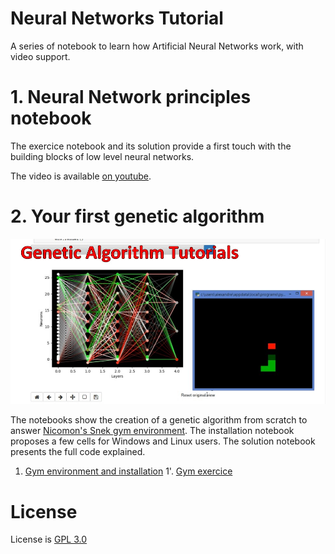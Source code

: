 # Neural Networks Tutorial

A series of notebook to learn how Artificial Neural Networks work, with video support.


# 1. Neural Network principles notebook

The exercice notebook and its solution provide a first touch with the building blocks of low level neural networks.

The video is available [on youtube](https://www.youtube.com/watch?v=XJu-ZzE3sUo).


# 2. Your first genetic algorithm

![alt text](ipynb_images/Presentation.jpg)

The notebooks show the creation of a genetic algorithm from scratch to answer [Nicomon's Snek gym environment](https://github.com/nicomon24/Sneks).
The installation notebook proposes a few cells for Windows and Linux users.
The solution notebook presents the full code explained.

1. [Gym environment and installation](https://www.youtube.com/watch?v=VEh8nwQtTwE&list=PL_mqLx7AmDzeG5kXYbhllIaLiZIALla3P&index=2)
1'. [Gym exercice](https://www.youtube.com/watch?v=VZx7H38FCkI&list=PL_mqLx7AmDzeG5kXYbhllIaLiZIALla3P&index=4)


# License

License is [GPL 3.0](LICENSE)
